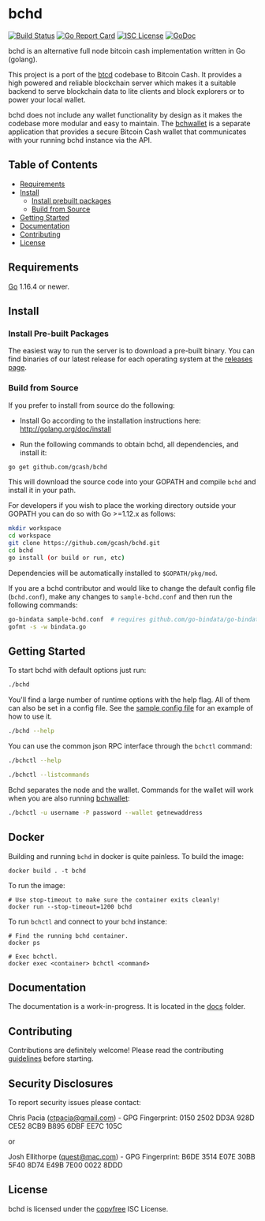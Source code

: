bchd
====
[![Build Status](https://travis-ci.org/gcash/bchd.png?branch=master)](https://travis-ci.org/gcash/bchd)
[![Go Report Card](https://goreportcard.com/badge/github.com/gcash/bchd)](https://goreportcard.com/report/github.com/gcash/bchd)
[![ISC License](http://img.shields.io/badge/license-ISC-blue.svg)](http://copyfree.org)
[![GoDoc](https://img.shields.io/badge/godoc-reference-blue.svg)](http://godoc.org/github.com/gcash/bchd)

bchd is an alternative full node bitcoin cash implementation written in Go (golang).

This project is a port of the [btcd](https://github.com/btcsuite/btcd) codebase to Bitcoin Cash. It provides a high powered
and reliable blockchain server which makes it a suitable backend to serve blockchain data to lite clients and block explorers
or to power your local wallet.

bchd does not include any wallet functionality by design as it makes the codebase more modular and easy to maintain. 
The [bchwallet](https://github.com/gcash/bchwallet) is a separate application that provides a secure Bitcoin Cash wallet 
that communicates with your running bchd instance via the API.

## Table of Contents

- [Requirements](#requirements)
- [Install](#install)
  - [Install prebuilt packages](#install-pre-built-packages)
  - [Build from Source](#build-from-source)
- [Getting Started](#getting-started)
- [Documentation](#documentation)
- [Contributing](#contributing)
- [License](#license)

## Requirements

[Go](http://golang.org) 1.16.4 or newer.

## Install

### Install Pre-built Packages

The easiest way to run the server is to download a pre-built binary. You can find binaries of our latest release for each operating system at the [releases page](https://github.com/gcash/bchd/releases).

### Build from Source

If you prefer to install from source do the following:

- Install Go according to the installation instructions here:
  http://golang.org/doc/install

- Run the following commands to obtain bchd, all dependencies, and install it:

```bash
go get github.com/gcash/bchd
```

This will download the source code into your GOPATH and compile `bchd` and install it in your path.

For developers if you wish to place the working directory outside your GOPATH you can do so with Go >=1.12.x as follows:
```bash
mkdir workspace
cd workspace
git clone https://github.com/gcash/bchd.git
cd bchd
go install (or build or run, etc)
```
Dependencies will be automatically installed to `$GOPATH/pkg/mod`.

If you are a bchd contributor and would like to change the default config file (`bchd.conf`), make any changes to `sample-bchd.conf` and then run the following commands:

```bash
go-bindata sample-bchd.conf  # requires github.com/go-bindata/go-bindata/
gofmt -s -w bindata.go
```

## Getting Started

To start bchd with default options just run:

```bash
./bchd
```

You'll find a large number of runtime options with the help flag. All of them can also be set in a config file.
See the [sample config file](https://github.com/gcash/bchd/blob/master/sample-bchd.conf) for an example of how to use it.

```bash
./bchd --help
```

You can use the common json RPC interface through the `bchctl` command:

```bash
./bchctl --help

./bchctl --listcommands
```

Bchd separates the node and the wallet. Commands for the wallet will work when you are also running
[bchwallet](https://github.com/gcash/bchwallet):

```bash
./bchctl -u username -P password --wallet getnewaddress
```

## Docker

Building and running `bchd` in docker is quite painless. To build the image:

```
docker build . -t bchd
```

To run the image:

```
# Use stop-timeout to make sure the container exits cleanly!
docker run --stop-timeout=1200 bchd
```

To run `bchctl` and connect to your `bchd` instance:

```
# Find the running bchd container.
docker ps

# Exec bchctl.
docker exec <container> bchctl <command>
```

## Documentation

The documentation is a work-in-progress.  It is located in the [docs](https://github.com/gcash/bchd/tree/master/docs) folder.

## Contributing

Contributions are definitely welcome! Please read the contributing [guidelines](https://github.com/gcash/bchd/blob/master/docs/code_contribution_guidelines.md) before starting.

## Security Disclosures

To report security issues please contact:

Chris Pacia (ctpacia@gmail.com) - GPG Fingerprint: 0150 2502 DD3A 928D CE52 8CB9 B895 6DBF EE7C 105C

or

Josh Ellithorpe (quest@mac.com) - GPG Fingerprint: B6DE 3514 E07E 30BB 5F40  8D74 E49B 7E00 0022 8DDD 

## License

bchd is licensed under the [copyfree](http://copyfree.org) ISC License.

